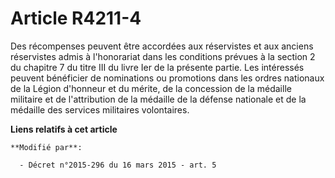 # Article R4211-4

Des récompenses peuvent être accordées aux réservistes et aux anciens réservistes admis à l'honorariat dans les conditions
prévues à la section 2 du chapitre 7 du titre III du livre Ier de la présente partie. Les intéressés peuvent bénéficier de
nominations ou promotions dans les ordres nationaux de la Légion d'honneur et du mérite, de la concession de la médaille
militaire et de l'attribution de la médaille de la défense nationale et de la médaille des services militaires volontaires.

**Liens relatifs à cet article**

	**Modifié par**:

	  - Décret n°2015-296 du 16 mars 2015 - art. 5
